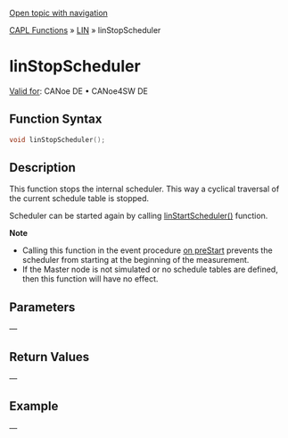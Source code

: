 [Open topic with navigation](../../../../../CANoeDEFamily.htm#Topics/CAPLFunctions/LIN/Functions/CAPLfunctionLINStopScheduler.md)

[CAPL Functions](../../CAPLfunctions.md) » [LIN](../CAPLfunctionsLINOverview.md) » linStopScheduler

# linStopScheduler

[Valid for](../../../Shared/FeatureAvailability.md):  CANoe DE • CANoe4SW DE

## Function Syntax

```c
void linStopScheduler();
```

## Description

This function stops the internal scheduler. This way a cyclical traversal of the current schedule table is stopped.

Scheduler can be started again by calling [linStartScheduler()](CAPLfunctionLINStartScheduler.md) function.

**Note**

- Calling this function in the event procedure [on preStart](../../Other/EventProcedures/CAPLfunctionsEventproceduresMeasurementSystem.md) prevents the scheduler from starting at the beginning of the measurement.
- If the Master node is not simulated or no schedule tables are defined, then this function will have no effect.

## Parameters

—

## Return Values

—

## Example

—

